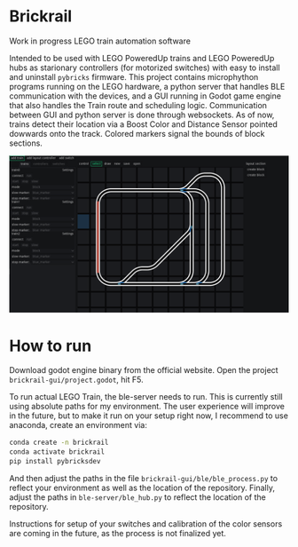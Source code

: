 # Brickrail
Work in progress LEGO train automation software

Intended to be used with LEGO PoweredUp trains and LEGO PoweredUp hubs as starionary controllers (for motorized switches) with easy to install and uninstall `pybricks` firmware.
This project contains microphython programs running on the LEGO hardware, a python server that handles BLE communication with the devices, and a GUI running in Godot game engine that also handles the Train route and scheduling logic.
Communication between GUI and python server is done through websockets.
As of now, trains detect their location via a Boost Color and Distance Sensor pointed dowwards onto the track. Colored markers signal the bounds of block sections.

![GUI screenshot](screenshot.PNG)

# How to run
Download godot engine binary from the official website. Open the project `brickrail-gui/project.godot`, hit F5.

To run actual LEGO Train, the ble-server needs to run. This is currently still using absolute paths for my environment. The user experience will improve in the future, but to make it run on your setup right now, I recommend to use anaconda, create an environment via:

```bash
conda create -n brickrail
conda activate brickrail
pip install pybricksdev
```

And then adjust the paths in the file `brickrail-gui/ble/ble_process.py` to reflect your environment as well as the location of the repository.
Finally, adjust the paths in `ble-server/ble_hub.py` to reflect the location of the repository.

Instructions for setup of your switches and calibration of the color sensors are coming in the future, as the process is not finalized yet.
